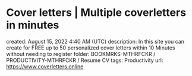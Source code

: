 # Cover letters | Multiple coverletters in minutes

created: August 15, 2022 4:40 AM (UTC)
description: In this site you can create for FREE up to 50 personalized cover letters within 10 Minutes without needing to register
folder: BOOKMRKS-MTHRFCKR / PRODUCTIVITY-MTHRFCKR / Resume CV
tags: Productivity
url: https://www.coverletters.online
